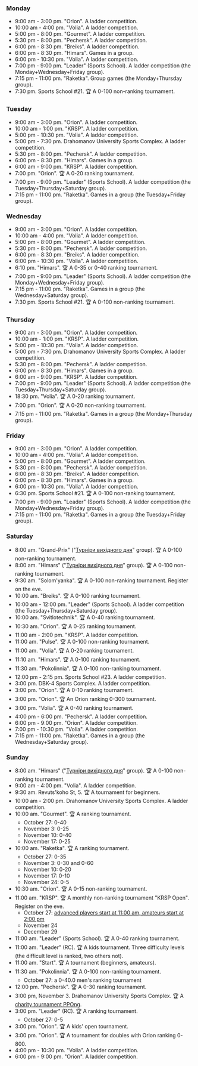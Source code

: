 
<h3 id="monday">Monday</h3>

* 9:00 am - 3:00 pm. "Orion". A ladder competition.
* 10:00 am - 4:00 pm. "Volia". A ladder competition.
* 5:00 pm - 8:00 pm. "Gourmet". A ladder competition.
* 5:30 pm - 8:00 pm. "Pechersk". A ladder competition.
* 6:00 pm - 8:30 pm. "Breiks". A ladder competition.
* 6:00 pm - 8:30 pm. "Himars". Games in a group.
* 6:00 pm - 10:30 pm. "Volia". A ladder competition.
* 7:00 pm - 9:00 pm. "Leader" (Sports School). A ladder competition (the Monday+Wednesday+Friday group).
* 7:15 pm - 11:00 pm. "Raketka". Group games (the Monday+Thursday group).
* 7:30 pm. Sports School #21. 🏆 A 0-100 non-ranking tournament.

<h3 id="tuesday">Tuesday</h3>

* 9:00 am - 3:00 pm. "Orion". A ladder competition.
* 10:00 am - 1:00 pm. "KRSP". A ladder competition.
* 5:00 pm - 10:30 pm. "Volia". A ladder competition.
* 5:00 pm - 7:30 pm. Drahomanov University Sports Complex. A ladder competition.
* 5:30 pm - 8:00 pm. "Pechersk". A ladder competition.
* 6:00 pm - 8:30 pm. "Himars". Games in a group.
* 6:00 am - 9:00 pm. "KRSP". A ladder competition.
* 7:00 pm. "Orion". 🏆 A 0-20 ranking tournament.
* 7:00 pm - 9:00 pm. "Leader" (Sports School). A ladder competition (the Tuesday+Thursday+Saturday group).
* 7:15 pm - 11:00 pm. "Raketka". Games in a group (the Tuesday+Friday group).

<h3 id="wednesday">Wednesday</h3>

* 9:00 am - 3:00 pm. "Orion". A ladder competition.
* 10:00 am - 4:00 pm. "Volia". A ladder competition.
* 5:00 pm - 8:00 pm. "Gourmet". A ladder competition.
* 5:30 pm - 8:00 pm. "Pechersk". A ladder competition.
* 6:00 pm - 8:30 pm. "Breiks". A ladder competition.
* 6:00 pm - 10:30 pm. "Volia". A ladder competition.
* 6:10 pm. "Himars". 🏆 A 0-35 or 0-40 ranking tournament.
* 7:00 pm - 9:00 pm. "Leader" (Sports School). A ladder competition (the Monday+Wednesday+Friday group).
* 7:15 pm - 11:00 pm. "Raketka". Games in a group (the Wednesday+Saturday group).
* 7:30 pm. Sports School #21. 🏆 A 0-100 non-ranking tournament.

<h3 id="thursday">Thursday</h3>

* 9:00 am - 3:00 pm. "Orion". A ladder competition.
* 10:00 am - 1:00 pm. "KRSP". A ladder competition.
* 5:00 pm - 10:30 pm. "Volia". A ladder competition.
* 5:00 pm - 7:30 pm. Drahomanov University Sports Complex. A ladder competition.
* 5:30 pm - 8:00 pm. "Pechersk". A ladder competition.
* 6:00 pm - 8:30 pm. "Himars". Games in a group.
* 6:00 am - 9:00 pm. "KRSP". A ladder competition.
* 7:00 pm - 9:00 pm. "Leader" (Sports School). A ladder competition (the Tuesday+Thursday+Saturday group).
* 18:30 pm. "Volia". 🏆 A 0-20 ranking tournament.
* 7:00 pm. "Orion". 🏆 A 0-20 non-ranking tournament.
* 7:15 pm - 11:00 pm. "Raketka". Games in a group (the Monday+Thursday group).

<h3 id="friday">Friday</h3>

* 9:00 am - 3:00 pm. "Orion". A ladder competition.
* 10:00 am - 4:00 pm. "Volia". A ladder competition.
* 5:00 pm - 8:00 pm. "Gourmet". A ladder competition.
* 5:30 pm - 8:00 pm. "Pechersk". A ladder competition.
* 6:00 pm - 8:30 pm. "Breiks". A ladder competition.
* 6:00 pm - 8:30 pm. "Himars". Games in a group.
* 6:00 pm - 10:30 pm. "Volia". A ladder competition.
* 6:30 pm. Sports School #21. 🏆 A 0-100 non-ranking tournament.
* 7:00 pm - 9:00 pm. "Leader" (Sports School). A ladder competition (the Monday+Wednesday+Friday group).
* 7:15 pm - 11:00 pm. "Raketka". Games in a group (the Tuesday+Friday group).

<h3 id="saturday">Saturday</h3>

* 8:00 am. "Grand-Prix" ("[Турніри вихідного дня](https://t.me/+yOOJ3CrdhyBjNzhi)" group). 🏆 A 0-100 non-ranking tournament.
* 8:00 am. "Himars" ("[Турніри вихідного дня](https://t.me/+yOOJ3CrdhyBjNzhi)" group). 🏆 A 0-100 non-ranking tournament.
* 9:30 am. "Solom'yanka". 🏆 A 0-100 non-ranking tournament. Register on the eve.
* 10:00 am. "Breiks". 🏆 A 0-100 ranking tournament.
* 10:00 am - 12:00 pm. "Leader" (Sports School). A ladder competition (the Tuesday+Thursday+Saturday group).
* 10:00 am. "Svitlotechnik". 🏆 A 0-40 ranking tournament.
* 10:30 am. "Orion". 🏆 A 0-25 ranking tournament.
* 11:00 am - 2:00 pm. "KRSP". A ladder competition.
* 11:00 am. "Pulse". 🏆 A 0-100 non-ranking tournament.
* 11:00 am. "Volia". 🏆 A 0-20 ranking tournament.
* 11:10 am. "Himars". 🏆 A 0-100 ranking tournament.
* 11:30 am. "Pokolinnia". 🏆 A 0-100 non-ranking tournament.
* 12:00 pm - 2:15 pm. Sports School #23. A ladder competition.
* 3:00 pm. DBK-4 Sports Complex. A ladder competition.
* 3:00 pm. "Orion". 🏆 A 0-10 ranking tournament.
* 3:00 pm. "Orion". 🏆 An Orion ranking 0-300 tournament.
* 3:00 pm. "Volia". 🏆 A 0-40 ranking tournament.
* 4:00 pm - 6:00 pm. "Pechersk". A ladder competition.
* 6:00 pm - 9:00 pm. "Orion". A ladder competition.
* 7:00 pm - 10:30 pm. "Volia". A ladder competition.
* 7:15 pm - 11:00 pm. "Raketka". Games in a group (the Wednesday+Saturday group).

<h3 id="sunday">Sunday</h3>

* 8:00 am. "Himars" ("[Турніри вихідного дня](https://t.me/+yOOJ3CrdhyBjNzhi)" group). 🏆 A 0-100 non-ranking tournament.
* 9:00 am - 4:00 pm. "Volia". A ladder competition.
* 9:30 am. Revuts'koho St, 5. 🏆 A tournament for beginners.
* 10:00 am - 2:00 pm. Drahomanov University Sports Complex. A ladder competition.
* 10:00 am. "Gourmet". 🏆 A ranking tournament.
  * October 27: 0-40
  * November 3: 0-25
  * November 10: 0-40
  * November 17: 0-25
* 10:00 am. "Raketka". 🏆 A ranking tournament.
  * October 27: 0-35
  * November 3: 0-30 and 0-60
  * November 10: 0-20
  * November 17: 0-10
  * November 24: 0-5
* 10:30 am. "Orion". 🏆 A 0-15 non-ranking tournament.
* 11:00 am. "KRSP". 🏆 A monthly non-ranking tournament "KRSP Open". Register on the eve.
  * October 27: [advanced players start at 11:00 am, amateurs start at 2:00 pm](https://t.me/krsp_tt_tour/316)
  * November 24
  * December 29
* 11:00 am. "Leader" (Sports School). 🏆 A 0-40 ranking tournament.
* 11:00 am. "Leader" (RC). 🏆 A kids tournament. Three difficulty levels (the difficult level is ranked, two others not).
* 11:00 am. "Start". 🏆 A tournament (beginners, amateurs).
* 11:30 am. "Pokolinnia". 🏆 A 0-100 non-ranking tournament.
  * October 27: a 0-40.0 men's ranking tournament 
* 12:00 pm. "Pechersk". 🏆 A 0-30 ranking tournament.
* 3:00 pm, November 3. Drahomanov University Sports Complex. 🏆 A [charity tournament PPOng](https://t.me/ttkiev/464).
* 3:00 pm. "Leader" (RC). 🏆 A ranking tournament.
  * October 27: 0-5
* 3:00 pm. "Orion". 🏆 A kids' open tournament.
* 3:00 pm. "Orion". 🏆 A tournament for doubles with Orion ranking 0-800.
* 4:00 pm - 10:30 pm. "Volia". A ladder competition.
* 6:00 pm - 9:00 pm. "Orion". A ladder competition.
